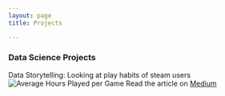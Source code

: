 ```yaml
---
layout: page
title: Projects

---
```


### Data Science Projects

Data Storytelling: Looking at play habits of steam users
![Average Hours Played per Game](https://miro.medium.com/max/806/1*khcU_1wP3Lciaj6T2SL1yw.png)
Read the article on [Medium](https://medium.com/@e.nephylum/are-popular-games-played-less-e128de4fe1db)
